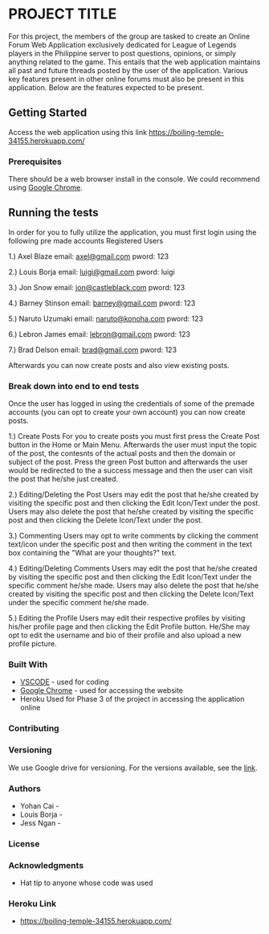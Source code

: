 # **PROJECT TITLE**
For this project, the members of the group are tasked to create an Online Forum Web Application exclusively dedicated for League of Legends players in the Philippine server to post questions, opinions, or simply anything related to the game. This entails that the web application maintains all past and future threads posted by the user of the application. Various key features present in other online forums must also be present in this application. Below are the features expected to be present.

## Getting Started
Access the web application using this link https://boiling-temple-34155.herokuapp.com/
### Prerequisites
There should be a web browser install in the console. We could recommend using [Google Chrome](https://www.google.com/chrome/?brand=CHBD&gclid=EAIaIQobChMI45uWqp7d6AIVCgRgCh0yDQVFEAAYASAAEgLDCPD_BwE&gclsrc=aw.ds).

## Running the tests
In order for you to fully utilize the application, you must first login using the following pre made accounts 
Registered Users

1.)
Axel Blaze
email: axel@gmail.com
pword: 123

2.) Louis Borja
email: luigi@gmail.com
pword: luigi

3.) Jon Snow
email: jon@castleblack.com
pword: 123

4.) Barney Stinson
email: barney@gmail.com
pword: 123

5.) Naruto Uzumaki
email: naruto@konoha.com
pword: 123

6.) Lebron James
email: lebron@gmail.com
pword: 123

7.) Brad Delson
email: brad@gmail.com
pword: 123

Afterwards you can now create posts and also view existing posts.
### Break down into end to end tests

Once the user has logged in using the credentials of some of the premade accounts (you can opt to create your own account) you can now create posts.

1.) Create Posts
  For you to create posts you must first press the Create Post button in the Home or Main Menu. Afterwards the user must input the topic of the post, the contesnts of the actual posts and then the domain or subject of the post. Press the green Post button and afterwards the user would be redirected to the a success message and then the user can visit the post that he/she just created.
 
2.) Editing/Deleting the Post
  Users may edit the post that he/she created by visiting the specific post and then clicking the Edit Icon/Text under the post.
  Users may also delete the post that he/she created by visiting the specific post and then clicking the Delete Icon/Text under the post.
  
3.) Commenting
  Users may opt to write comments by clicking the comment text/icon under the specific post and then writing the comment in the text box containing the "What are your thoughts?" text.
  
4.) Editing/Deleting Comments
   Users may edit the post that he/she created by visiting the specific post and then clicking the Edit Icon/Text under the specific comment he/she made.
   Users may also delete the post that he/she created by visiting the specific post and then clicking the Delete Icon/Text under the specific comment he/she made.
   
   
 5.) Editing the Profile
 Users may edit their respective profiles by visiting his/her profile page and then clicking the Edit Profile button. He/She may opt to edit the username and bio of their profile and also upload a new profile picture.

### Built With
- [VSCODE](https://code.visualstudio.com/) - used for coding
- [Google Chrome](https://www.google.com/chrome/?brand=CHBD&gclid=EAIaIQobChMI45uWqp7d6AIVCgRgCh0yDQVFEAAYASAAEgLDCPD_BwE&gclsrc=aw.ds) - used for accessing the website
- Heroku Used for Phase 3 of the project in accessing the application online
### Contributing

### Versioning
We use Google drive for versioning. For the versions available, see the [link](https://drive.google.com/open?id=13ReF0A0VcuXVkyeFcn_3aKXHKx14Feqe).
### Authors
- Yohan Cai - 
- Louis Borja - 
- Jess Ngan - 
### License

### Acknowledgments
- Hat tip to anyone whose code was used

### Heroku Link
- https://boiling-temple-34155.herokuapp.com/

